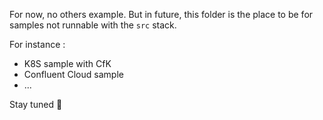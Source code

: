 For now, no others example. But in future, this folder is the place to be for samples not runnable with the `src` stack.

For instance :
- K8S sample with CfK
- Confluent Cloud sample
- ...

Stay tuned 🚀